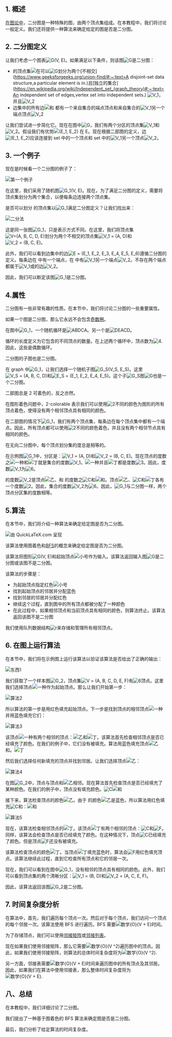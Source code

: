 ## 1. 概述

[在图论中](https://www.baeldung.com/cs/graphs)，二分图是一种特殊的图，由两个顶点集组成。在本教程中，我们将讨论一般定义。我们还将提供一种算法来确定给定的图是否是二分图。

## 2. 二分图定义

让我们考虑一个图表![G(V, E)](https://www.baeldung.com/wp-content/ql-cache/quicklatex.com-eaa54ad1d5903544229dbbebdf92afbd_l3.svg)。如果满足以下条件，则该图![G](https://www.baeldung.com/wp-content/ql-cache/quicklatex.com-1e40206e25474f738eeb7ca968031abf_l3.svg)是二分图：

-   的顶点集![在](https://www.baeldung.com/wp-content/ql-cache/quicklatex.com-54e215a7a583b4f357a5a627420bcf2f_l3.svg)可以![G](https://www.baeldung.com/wp-content/ql-cache/quicklatex.com-1e40206e25474f738eeb7ca968031abf_l3.svg)划分为两个[不相交](https://www.geeksforgeeks.org/union-find/#:~:text=A disjoint-set data structure,a particular element is in.)且[独立的集合](https://en.wikipedia.org/wiki/Independent_set_(graph_theory)#:~:text=An independent set of edges,vertex set into independent sets.) ![V_1](https://www.baeldung.com/wp-content/ql-cache/quicklatex.com-c13da9eae23428ebdd0fed62ec5a2124_l3.svg)，并且![V_2](https://www.baeldung.com/wp-content/ql-cache/quicklatex.com-93741ff3d67e852e96df8314f03552f6_l3.svg)
-   边集中的所有边![和](https://www.baeldung.com/wp-content/ql-cache/quicklatex.com-638a7387bd72763290cc777a9b509c38_l3.svg) 都有一个来自集合的端点顶点和来自集合的![V_1](https://www.baeldung.com/wp-content/ql-cache/quicklatex.com-c13da9eae23428ebdd0fed62ec5a2124_l3.svg)另一个端点顶点![V_2](https://www.baeldung.com/wp-content/ql-cache/quicklatex.com-93741ff3d67e852e96df8314f03552f6_l3.svg)

让我们尝试进一步简化它。现在在图中![G](https://www.baeldung.com/wp-content/ql-cache/quicklatex.com-1e40206e25474f738eeb7ca968031abf_l3.svg)，我们有两个分区的顶点集![V_1](https://www.baeldung.com/wp-content/ql-cache/quicklatex.com-c13da9eae23428ebdd0fed62ec5a2124_l3.svg)和![V_2](https://www.baeldung.com/wp-content/ql-cache/quicklatex.com-93741ff3d67e852e96df8314f03552f6_l3.svg)。假设我们有优势![(E_1, E_2) 在 E](https://www.baeldung.com/wp-content/ql-cache/quicklatex.com-575f9218f7c716dab3f2ddf4d9b8445a_l3.svg)。现在根据二部图的定义，边![(E_1, E_2)](https://www.baeldung.com/wp-content/ql-cache/quicklatex.com-c1d8f606c0914ef33e13f5201caed0d4_l3.svg)应该连接到 set 中的一个顶点和 set 中的![V_1](https://www.baeldung.com/wp-content/ql-cache/quicklatex.com-c13da9eae23428ebdd0fed62ec5a2124_l3.svg)另一个顶点![V_2](https://www.baeldung.com/wp-content/ql-cache/quicklatex.com-93741ff3d67e852e96df8314f03552f6_l3.svg)。

## 3. 一个例子

现在是时候看一个二分图的例子了：

![第一个例子](https://www.baeldung.com/wp-content/uploads/sites/4/2020/06/first-example.png)

在这里，我们采用了随机图![G_1(V, E)](https://www.baeldung.com/wp-content/ql-cache/quicklatex.com-918c51663a9f2454d12f758f0ca4863f_l3.svg)。现在，为了满足二分图的定义，需要将顶点集划分为两个集合，以便每条边连接两个顶点集。

是否可以划分 的顶点集以![G_1](https://www.baeldung.com/wp-content/ql-cache/quicklatex.com-e3192da0128dfabe5fce82166bdc373c_l3.svg)满足二分图定义？让我们找出来：

![二分法](https://www.baeldung.com/wp-content/uploads/sites/4/2020/06/bipartite.png)

这是同一张图![G_1](https://www.baeldung.com/wp-content/ql-cache/quicklatex.com-e3192da0128dfabe5fce82166bdc373c_l3.svg)，只是表示方式不同。在这里，我们将顶点集![V=(A, B, C, D, E)](https://www.baeldung.com/wp-content/ql-cache/quicklatex.com-c3efedbb2072a78bedefc8785c6258e0_l3.svg)划分为两个不相交的顶点集![V_1 = (A, D)](https://www.baeldung.com/wp-content/ql-cache/quicklatex.com-83e6bed9c0171fb234ac46c18ab980e1_l3.svg)和![V_2 = (B, C, E)](https://www.baeldung.com/wp-content/ql-cache/quicklatex.com-f5cc4b0fb64c032f2fcc215d54f1514e_l3.svg)。

此外，我们可以看到边集中的边![E = (E_1, E_2, E_3, E_4, E_5, E_6)](https://www.baeldung.com/wp-content/ql-cache/quicklatex.com-3ea4f087465fd234507b7339a661b6af_l3.svg)遵循二分图的定义。每条边在 中有一个端点，在 中有![V_1](https://www.baeldung.com/wp-content/ql-cache/quicklatex.com-c13da9eae23428ebdd0fed62ec5a2124_l3.svg)另一个端点![V_2](https://www.baeldung.com/wp-content/ql-cache/quicklatex.com-93741ff3d67e852e96df8314f03552f6_l3.svg)。不存在两个端点都属于![V_1](https://www.baeldung.com/wp-content/ql-cache/quicklatex.com-c13da9eae23428ebdd0fed62ec5a2124_l3.svg)或的边![V_2](https://www.baeldung.com/wp-content/ql-cache/quicklatex.com-93741ff3d67e852e96df8314f03552f6_l3.svg)。

因此，我们可以断定该图![G_1](https://www.baeldung.com/wp-content/ql-cache/quicklatex.com-e3192da0128dfabe5fce82166bdc373c_l3.svg)是二分图。

## 4.属性

二分图有一些非常有趣的性质。在本节中，我们将讨论二分图的一些重要属性。

如果一个图是二分图，那么它永远不会包含[奇数圈](https://www.baeldung.com/cs/cycles-undirected-graph)。

在图中![G_1](https://www.baeldung.com/wp-content/ql-cache/quicklatex.com-e3192da0128dfabe5fce82166bdc373c_l3.svg)，一个随机循环是![ABDCA](https://www.baeldung.com/wp-content/ql-cache/quicklatex.com-fe802fe644d51a7766868023c654001b_l3.svg)。另一个是![DEACD](https://www.baeldung.com/wp-content/ql-cache/quicklatex.com-6dcde83406d573e82b70277651ff2633_l3.svg)。

循环的长度定义为它包含的不同顶点的数量。在上述两个循环中，顶点数为![4](https://www.baeldung.com/wp-content/ql-cache/quicklatex.com-d4d95642629f734574671d47307d46c3_l3.svg). 因此，这些是偶数循环。

二分图的子图也是二分图。

在 graph 中![G_1](https://www.baeldung.com/wp-content/ql-cache/quicklatex.com-e3192da0128dfabe5fce82166bdc373c_l3.svg)，让我们选择一个随机子图![G_S(V_S, E_S)](https://www.baeldung.com/wp-content/ql-cache/quicklatex.com-55b3308e8c580f5df74071058053dd89_l3.svg)。这里![V_S = (A, B, C, D)](https://www.baeldung.com/wp-content/ql-cache/quicklatex.com-4df7fea51663bd156ed1895549786b97_l3.svg)和![E_S = (E_1, E_2, E_4, E_5)](https://www.baeldung.com/wp-content/ql-cache/quicklatex.com-328be49298fa8fb47413a98ce7f39587_l3.svg)。这个子![G_S](https://www.baeldung.com/wp-content/ql-cache/quicklatex.com-84b3f4909a48c3a3aa90bb95cdb8c7b8_l3.svg)图![G](https://www.baeldung.com/wp-content/ql-cache/quicklatex.com-1e40206e25474f738eeb7ca968031abf_l3.svg)也是一个二分图。

二部图总是 2 可着色的，反之亦然。

在图形着色问题中，2-colorable 表示我们可以使用![2](https://www.baeldung.com/wp-content/ql-cache/quicklatex.com-8c267d62c3d7048247917e13baec69a5_l3.svg)不同的颜色为图形的所有顶点着色，使得没有两个相邻顶点具有相同的颜色。

在二部图的情况下![G_1](https://www.baeldung.com/wp-content/ql-cache/quicklatex.com-e3192da0128dfabe5fce82166bdc373c_l3.svg)，我们有两个顶点集，每条边在每个顶点集中都有一个端点。因此，所有顶点都可以使用![2](https://www.baeldung.com/wp-content/ql-cache/quicklatex.com-8c267d62c3d7048247917e13baec69a5_l3.svg)不同的颜色着色，并且没有两个相邻节点具有相同的颜色。

在无向二分图中，每个顶点划分集的度总是相等的。

在示例图![G_1](https://www.baeldung.com/wp-content/ql-cache/quicklatex.com-e3192da0128dfabe5fce82166bdc373c_l3.svg)中，分区是：![V_1 = (A, D)](https://www.baeldung.com/wp-content/ql-cache/quicklatex.com-83e6bed9c0171fb234ac46c18ab980e1_l3.svg)和![V_2 = (B, C, E)](https://www.baeldung.com/wp-content/ql-cache/quicklatex.com-f5cc4b0fb64c032f2fcc215d54f1514e_l3.svg)。现在顶点的度数之![一种](https://www.baeldung.com/wp-content/ql-cache/quicklatex.com-816b613a4f79d4bf9cb51396a9654120_l3.svg)和![丁](https://www.baeldung.com/wp-content/ql-cache/quicklatex.com-c10ec9debc8ec5dce4c3c5887557202d_l3.svg)就是集合的度数![V_1](https://www.baeldung.com/wp-content/ql-cache/quicklatex.com-c13da9eae23428ebdd0fed62ec5a2124_l3.svg)。![一种](https://www.baeldung.com/wp-content/ql-cache/quicklatex.com-816b613a4f79d4bf9cb51396a9654120_l3.svg)并且![丁](https://www.baeldung.com/wp-content/ql-cache/quicklatex.com-c10ec9debc8ec5dce4c3c5887557202d_l3.svg)都是度数![3](https://www.baeldung.com/wp-content/ql-cache/quicklatex.com-ce2009a45822333037922ccca0872a55_l3.svg)。因此，度数![V_1](https://www.baeldung.com/wp-content/ql-cache/quicklatex.com-c13da9eae23428ebdd0fed62ec5a2124_l3.svg)为![6](https://www.baeldung.com/wp-content/ql-cache/quicklatex.com-e0f9944b50d9bbd66c0a7cb50291dfd6_l3.svg)。

的度数![V_2](https://www.baeldung.com/wp-content/ql-cache/quicklatex.com-93741ff3d67e852e96df8314f03552f6_l3.svg)是顶点![乙](https://www.baeldung.com/wp-content/ql-cache/quicklatex.com-c74288aabc0e2ca280d25d92bf1a1ec2_l3.svg)、和 的度数之![C](https://www.baeldung.com/wp-content/ql-cache/quicklatex.com-ed12970f60569db1dfd9f13289854a0d_l3.svg)和![和](https://www.baeldung.com/wp-content/ql-cache/quicklatex.com-638a7387bd72763290cc777a9b509c38_l3.svg)。顶点![乙](https://www.baeldung.com/wp-content/ql-cache/quicklatex.com-c74288aabc0e2ca280d25d92bf1a1ec2_l3.svg)、![C](https://www.baeldung.com/wp-content/ql-cache/quicklatex.com-ed12970f60569db1dfd9f13289854a0d_l3.svg)和![丁](https://www.baeldung.com/wp-content/ql-cache/quicklatex.com-c10ec9debc8ec5dce4c3c5887557202d_l3.svg)各有一个度数![2](https://www.baeldung.com/wp-content/ql-cache/quicklatex.com-8c267d62c3d7048247917e13baec69a5_l3.svg)。因此，集合的度数![V_2](https://www.baeldung.com/wp-content/ql-cache/quicklatex.com-93741ff3d67e852e96df8314f03552f6_l3.svg)为![6](https://www.baeldung.com/wp-content/ql-cache/quicklatex.com-e0f9944b50d9bbd66c0a7cb50291dfd6_l3.svg)。因此，![G_1](https://www.baeldung.com/wp-content/ql-cache/quicklatex.com-e3192da0128dfabe5fce82166bdc373c_l3.svg)与二分图一样，两个顶点分区集的度数相等。

## 5.算法

在本节中，我们将介绍一种算法来确定给定图是否为二分图。

![由 QuickLaTeX.com 呈现](https://www.baeldung.com/wp-content/ql-cache/quicklatex.com-8f8b74e39428e3dfe8acdc321c226c4f_l3.svg)

该算法使用图着色和[BFS](https://www.baeldung.com/cs/graph-algorithms-bfs-dijkstra)的概念来确定给定图是否为二分图。

该算法将图形![G(V, E)](https://www.baeldung.com/wp-content/ql-cache/quicklatex.com-eaa54ad1d5903544229dbbebdf92afbd_l3.svg)和起始顶点![小号](https://www.baeldung.com/wp-content/ql-cache/quicklatex.com-52fd2a0fc27878e7dfce68d4632b4ffb_l3.svg)作为输入。该算法返回输入图![G](https://www.baeldung.com/wp-content/ql-cache/quicklatex.com-1e40206e25474f738eeb7ca968031abf_l3.svg)是二分图或该图不是二分图。

该算法的步骤是：

-   为起始顶点指定红色![小号](https://www.baeldung.com/wp-content/ql-cache/quicklatex.com-52fd2a0fc27878e7dfce68d4632b4ffb_l3.svg)
-   找到起始顶点的邻居并分配蓝色
-   找到邻居的邻居并分配红色
-   继续这个过程，直到图中的所有顶点都被分配了一种颜色
-   在此过程中，如果相邻顶点和当前顶点具有相同的颜色，则算法终止。该算法返回该图不是二分图

我们使用队列数据结构![r](https://www.baeldung.com/wp-content/ql-cache/quicklatex.com-01bcf7e9e043561da78fecf715c8a46e_l3.svg)来存储和管理所有相邻顶点。

## 6. 在图上运行算法

在本节中，我们将在示例图上运行该算法以验证该算法是否给出了正确的输出：

![东西1](https://www.baeldung.com/wp-content/uploads/sites/4/2020/06/algo1.png)

我们获取了一个样本图![G_2](https://www.baeldung.com/wp-content/ql-cache/quicklatex.com-7472e63a19c41956229813e162919668_l3.svg)，顶点集![V = (A, B, C, D, E, F)](https://www.baeldung.com/wp-content/ql-cache/quicklatex.com-5c401993f4cb99aecd4fe79d0ff6b6e8_l3.svg)有![6](https://www.baeldung.com/wp-content/ql-cache/quicklatex.com-e0f9944b50d9bbd66c0a7cb50291dfd6_l3.svg)顶点。这里我们选择顶点![一种](https://www.baeldung.com/wp-content/ql-cache/quicklatex.com-816b613a4f79d4bf9cb51396a9654120_l3.svg)作为起始顶点。那么让我们开始第一步：

![算法2](https://www.baeldung.com/wp-content/uploads/sites/4/2020/06/algo2.png)

所以算法的第一步是用红色填充起始顶点。下一步是找到顶点的相邻顶点![一种](https://www.baeldung.com/wp-content/ql-cache/quicklatex.com-816b613a4f79d4bf9cb51396a9654120_l3.svg)并用蓝色填充它们：

![算法3](https://www.baeldung.com/wp-content/uploads/sites/4/2020/06/algo3.png)

该顶点![一种](https://www.baeldung.com/wp-content/ql-cache/quicklatex.com-816b613a4f79d4bf9cb51396a9654120_l3.svg)有两个相邻的顶点：![乙](https://www.baeldung.com/wp-content/ql-cache/quicklatex.com-c74288aabc0e2ca280d25d92bf1a1ec2_l3.svg)和![丁](https://www.baeldung.com/wp-content/ql-cache/quicklatex.com-c10ec9debc8ec5dce4c3c5887557202d_l3.svg)。该算法首先检查相邻顶点是否已经填充了颜色。在我们的例子中，它们没有被填充。算法用蓝色填充顶点![乙](https://www.baeldung.com/wp-content/ql-cache/quicklatex.com-c74288aabc0e2ca280d25d92bf1a1ec2_l3.svg)和。![丁](https://www.baeldung.com/wp-content/ql-cache/quicklatex.com-c10ec9debc8ec5dce4c3c5887557202d_l3.svg)

然后我们选择任何新填充的顶点并找到邻居。让我们选择顶点![乙](https://www.baeldung.com/wp-content/ql-cache/quicklatex.com-c74288aabc0e2ca280d25d92bf1a1ec2_l3.svg)：

![算法4](https://www.baeldung.com/wp-content/uploads/sites/4/2020/06/algo4.png)

在图![G_2](https://www.baeldung.com/wp-content/ql-cache/quicklatex.com-7472e63a19c41956229813e162919668_l3.svg)中，顶点与顶点和![乙](https://www.baeldung.com/wp-content/ql-cache/quicklatex.com-c74288aabc0e2ca280d25d92bf1a1ec2_l3.svg)相邻。现在算法首先检查顶点是否已经填充了某种颜色。在我们的例子中，顶点没有填充颜色。![C](https://www.baeldung.com/wp-content/ql-cache/quicklatex.com-ed12970f60569db1dfd9f13289854a0d_l3.svg)![和](https://www.baeldung.com/wp-content/ql-cache/quicklatex.com-638a7387bd72763290cc777a9b509c38_l3.svg)

接下来，算法检查顶点的颜色![乙](https://www.baeldung.com/wp-content/ql-cache/quicklatex.com-c74288aabc0e2ca280d25d92bf1a1ec2_l3.svg)。由于 的颜色![乙](https://www.baeldung.com/wp-content/ql-cache/quicklatex.com-c74288aabc0e2ca280d25d92bf1a1ec2_l3.svg)是蓝色，所以算法用红色填充![C](https://www.baeldung.com/wp-content/ql-cache/quicklatex.com-ed12970f60569db1dfd9f13289854a0d_l3.svg)和：![和](https://www.baeldung.com/wp-content/ql-cache/quicklatex.com-638a7387bd72763290cc777a9b509c38_l3.svg)

![算法5](https://www.baeldung.com/wp-content/uploads/sites/4/2020/06/algo5.png)

现在，该算法检查相邻顶点的![丁](https://www.baeldung.com/wp-content/ql-cache/quicklatex.com-c10ec9debc8ec5dce4c3c5887557202d_l3.svg)。该顶点![丁](https://www.baeldung.com/wp-content/ql-cache/quicklatex.com-c10ec9debc8ec5dce4c3c5887557202d_l3.svg)有两个相邻的顶点：![C](https://www.baeldung.com/wp-content/ql-cache/quicklatex.com-ed12970f60569db1dfd9f13289854a0d_l3.svg)和![F](https://www.baeldung.com/wp-content/ql-cache/quicklatex.com-88df03c55e081c7cd9da4e7d74ba7265_l3.svg)。同样，该算法会检查顶点是否已经填充了颜色。在这种情况下，顶点![C](https://www.baeldung.com/wp-content/ql-cache/quicklatex.com-ed12970f60569db1dfd9f13289854a0d_l3.svg)已经填充了颜色。但是顶点![F](https://www.baeldung.com/wp-content/ql-cache/quicklatex.com-88df03c55e081c7cd9da4e7d74ba7265_l3.svg)还没有被填充。

该算法检查顶点的颜色![丁](https://www.baeldung.com/wp-content/ql-cache/quicklatex.com-c10ec9debc8ec5dce4c3c5887557202d_l3.svg)。当顶点![丁](https://www.baeldung.com/wp-content/ql-cache/quicklatex.com-c10ec9debc8ec5dce4c3c5887557202d_l3.svg)填充蓝色时，算法会![F](https://www.baeldung.com/wp-content/ql-cache/quicklatex.com-88df03c55e081c7cd9da4e7d74ba7265_l3.svg)用红色填充顶点。该算法继续此过程，直到它检查所有顶点和它的邻居一次。

现在，我们可以看到在图中![G_1](https://www.baeldung.com/wp-content/ql-cache/quicklatex.com-e3192da0128dfabe5fce82166bdc373c_l3.svg)，没有相邻的顶点具有相同的颜色。此外，我们可以看到顶点集的两个清晰分区：![V_1 = (B, D)](https://www.baeldung.com/wp-content/ql-cache/quicklatex.com-85ef0a664c7352ae01a55e57669970f8_l3.svg)和![V_2 = (A, C, E, F)](https://www.baeldung.com/wp-content/ql-cache/quicklatex.com-2196bb528947079efb273b7c1e83c98b_l3.svg)。

因此，该算法返回该图![G_2](https://www.baeldung.com/wp-content/ql-cache/quicklatex.com-7472e63a19c41956229813e162919668_l3.svg)是二分图。

## 7. 时间复杂度分析

在算法中，首先，我们遍历每个顶点一次。然后对于每个顶点，我们访问一个顶点的每个邻居一次。该算法使用 BFS 进行遍历。BFS 需要![数学{O}(V + E)](https://www.baeldung.com/wp-content/ql-cache/quicklatex.com-ec6f385505e4294918ffa320e3e37a42_l3.svg)时间。

为了存储顶点，我们可以使用[邻接矩阵](https://www.baeldung.com/cs/graphs)或[邻接列表](https://www.baeldung.com/cs/graphs)。

现在如果我们使用邻接矩阵，那么它需要![数学{O}(V ^2)](https://www.baeldung.com/wp-content/ql-cache/quicklatex.com-3b5e39d22781c02705ae5679b0d2c848_l3.svg)遍历图中的顶点。因此，如果我们使用邻接矩阵，则算法的总体时间复杂度将为![数学{O}(V ^2)](https://www.baeldung.com/wp-content/ql-cache/quicklatex.com-3b5e39d22781c02705ae5679b0d2c848_l3.svg).

另一方面，邻接表需要![数学{O}(V + E)](https://www.baeldung.com/wp-content/ql-cache/quicklatex.com-ec6f385505e4294918ffa320e3e37a42_l3.svg)时间来遍历图中的所有顶点及其邻居。因此，如果我们在算法中使用邻接表，那么整体时间复杂度将为![数学{O}(V + E)](https://www.baeldung.com/wp-content/ql-cache/quicklatex.com-ec6f385505e4294918ffa320e3e37a42_l3.svg).

## 八、总结

在本教程中，我们详细讨论了二分图。

我们提出了一种基于图着色的 BFS 算法来确定图是否是二分图。

最后，我们分析了给定算法的时间复杂度。
